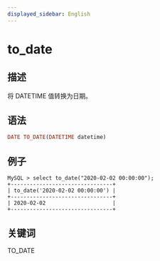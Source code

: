 ```yaml
---
displayed_sidebar: English
---
```


# to_date

## 描述

将 DATETIME 值转换为日期。

## 语法

```Haskell
DATE TO_DATE(DATETIME datetime)
```

## 例子

```Plain Text
MySQL > select to_date("2020-02-02 00:00:00");
+--------------------------------+
| to_date('2020-02-02 00:00:00') |
+--------------------------------+
| 2020-02-02                     |
+--------------------------------+
```

## 关键词

TO_DATE
